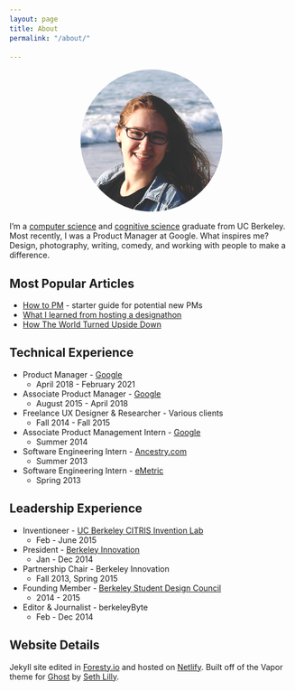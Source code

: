 ```yaml
---
layout: page
title: About
permalink: "/about/"

---
```

<div style="text-align: center;"><img style="width: 50%;height: 50%;border-radius: 50%;" src="/media/me.jpg" /></div>

I’m a [computer science](http://www.eecs.berkeley.edu/) and [cognitive science](http://ugis.ls.berkeley.edu/cogsci/) graduate from UC Berkeley. Most recently, I was a Product Manager at Google. What inspires me? Design, photography, writing, comedy, and working with people to make a difference.

## Most Popular Articles

* [How to PM](/blog/2014/09/28/how-to-pm/) - starter guide for potential new PMs
* [What I learned from hosting a designathon](/blog/2014/04/21/what-i-learned-from-hosting-a-designathon/)
* [How The World Turned Upside Down](https://www.alexsg.com/blog/2016/03/15/how-the-world-turned-upside-down/)

## Technical Experience

* Product Manager - [Google](https://www.google.com/)
  * April 2018 - February 2021
* Associate Product Manager - [Google](https://www.google.com/)
  * August 2015 - April 2018
* Freelance UX Designer & Researcher - Various clients
  * Fall 2014 - Fall 2015
* Associate Product Management Intern - [Google](https://www.google.com/)
  * Summer 2014
* Software Engineering Intern - [Ancestry.com](http://blogs.ancestry.com/techroots/ancestry-com-great-summer-experience-for-sf-interns/)
  * Summer 2013
* Software Engineering Intern - [eMetric](http://emetric.com/)
  * Spring 2013

## Leadership Experience

* Inventioneer - [UC Berkeley CITRIS Invention Lab](http://invent.citris-uc.org/)
  * Feb - June 2015
* President - [Berkeley Innovation](http://www.ocf.berkeley.edu/\~binnov/)
  * Jan - Dec 2014
* Partnership Chair - Berkeley Innovation
  * Fall 2013, Spring 2015
* Founding Member - [Berkeley Student Design Council](https://www.facebook.com/berkeleydesigncouncil)
  * 2014 - 2015
* Editor & Journalist - berkeleyByte
  * Feb - Dec 2014

## Website Details

Jekyll site edited in [Foresty.io](https://forestry.io/ "Forestry.io") and hosted on [Netlify](https://www.netlify.com/ "Netlify"). Built off of the Vapor theme for [Ghost](http://ghost.org "Ghost.org") by [Seth Lilly](https://twitter.com/sethlilly "Seth Lilly").

<!-- I fell into CS through web design. I've been creating my own websites on and off since fifth grade. My desire to go beyond and make things interactive led me to programming and computer science. I've worked on some awesome projects, from creating a game using Java GUIs in high school to building a Lisp interpreter in my first semester at Berkeley to Android programming, Arduino, Ruby on Rails, and more.

For most of my life, I've also been intrigued by the brain, so once I arrived at Berkeley I decided to double major in cognitive science. <a href="http://www.eecs.berkeley.edu/" target="_blank">Computer Science</a> and <a href="http://ugis.ls.berkeley.edu/cogsci/" target="_blank">Cognitive Science</a> (or <strong>CS<sup>2</sup></strong> as we in the biz like to call it) actually go really well together, and my interdisciplinary classes have opened my eyes to many new interests: human-computer interaction, user experience research, technology and education, and so on. I know that I don't have to limit myself. For example, I can be a programmer <em>and</em> a designer, as well as so much more.

In my time at Berkeley, I've also joined some amazing organizations to meet people who share my interests. For a year I was president of <a href="http://www.ocf.berkeley.edu/\~binnov/" target="_blank">Berkeley Innovation</a> (BI), the human-centered design club on campus. Every semester BI works on real design projects for real clients, as well as hosts guest speakers and design workshops.

I also became a founding member of the [Berkeley Design Council](https://www.facebook.com/berkeleydesigncouncil), which is a community that connects all the design organizations on campus. As part of Design Council, I helped lead an initiative to create the student-curated [Design at Berkeley](http://designatberkeley.com/) website.

Outside of school, I interned at eMetric and Ancestry.com as a software engineer, and at Google in Tel Aviv as an Associate Product Manager (APM). My desire to lead a whole product's development, rather than work on a slice, led me to becoming an APM full-time at Google. I start in fall 2015.

You might also be interested in my...

[Portfolio](/portfolio) | [GitHub](https://github.com/alexsg) | [Behance](http://www.behance.net/alexsg) | [Hackster](http://www.hackster.io/alexsg) | [LinkedIn](http://www.linkedin.com/in/alexandragreenspan) -->

<!--[Björn Hartmann on design, teamwork and expertise](http://www.berkeleybyte.com/2014/12/03/design-notes-bjorn-hartmann-on-design-teamwork-and-expertise/)

[Q&A with CS Ed Reformer and PhD Candidate Omoju Miller](http://www.berkeleybyte.com/2014/03/11/qa-with-omoju-miller/)-->